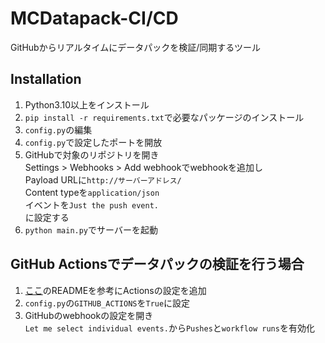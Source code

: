 # MCDatapack-CI/CD
 GitHubからリアルタイムにデータパックを検証/同期するツール

## Installation
 1. Python3.10以上をインストール
 2. `pip install -r requirements.txt`で必要なパッケージのインストール
 3. `config.py`の編集
 4. `config.py`で設定したポートを開放
 5. GitHubで対象のリポジトリを開き  
    Settings > Webhooks > Add webhookでwebhookを追加し  
    Payload URLに`http://サーバーアドレス/`  
    Content typeを`application/json`  
    イベントを`Just the push event.`  
    に設定する
 6. `python main.py`でサーバーを起動

## GitHub Actionsでデータパックの検証を行う場合
1. [ここ](https://github.com/ChenCMD/datapack-linter)のREADMEを参考にActionsの設定を追加
2. `config.py`の`GITHUB_ACTIONS`を`True`に設定
3. GitHubのwebhookの設定を開き  
   `Let me select individual events.`から`Pushes`と`workflow runs`を有効化